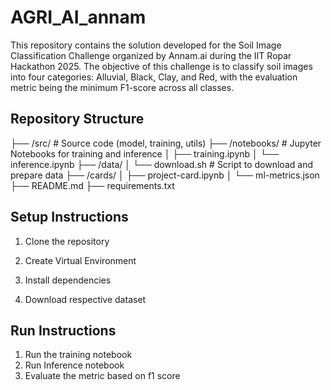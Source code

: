 # AGRI_AI_annam
This repository contains the solution developed for the Soil Image Classification Challenge organized by Annam.ai during the IIT Ropar Hackathon 2025. The objective of this challenge is to classify soil images into four categories: Alluvial, Black, Clay, and Red, with the evaluation metric being the minimum F1-score across all classes.


## Repository Structure

├── /src/ # Source code (model, training, utils)
├── /notebooks/ # Jupyter Notebooks for training and inference
│ ├── training.ipynb
│ └── inference.ipynb
├── /data/
│ └── download.sh # Script to download and prepare data
├── /cards/
│ ├── project-card.ipynb
│ └── ml-metrics.json
├── README.md
├── requirements.txt


## Setup Instructions

1. Clone the repository

2. Create Virtual Environment

3. Install dependencies

4. Download respective dataset


## Run Instructions

1. Run the training notebook
2. Run Inference notebook
3. Evaluate the metric based on f1 score
